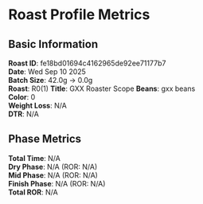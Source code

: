 # Roast Profile Metrics

## Basic Information
**Roast ID**: fe18bd01694c4162965de92ee71177b7  
**Date**: Wed Sep 10 2025  
**Batch Size**: 42.0g → 0.0g  
**Roast**: R0(1)
**Title**: GXX Roaster Scope
**Beans**: gxx beans  
**Color**: 0  
**Weight Loss**: N/A  
**DTR**: N/A  

## Phase Metrics
**Total Time**: N/A  
**Dry Phase**: N/A (ROR: N/A)  
**Mid Phase**: N/A (ROR: N/A)  
**Finish Phase**: N/A (ROR: N/A)  
**Total ROR**: N/A  

